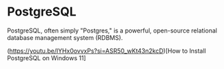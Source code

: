 # PostgreSQL
PostgreSQL, often simply "Postgres," is a powerful, open-source relational database management system (RDBMS). 


(https://youtu.be/IYHx0ovvxPs?si=ASR50_wKt43n2kcD)[How to Install PostgreSQL on Windows 11]
